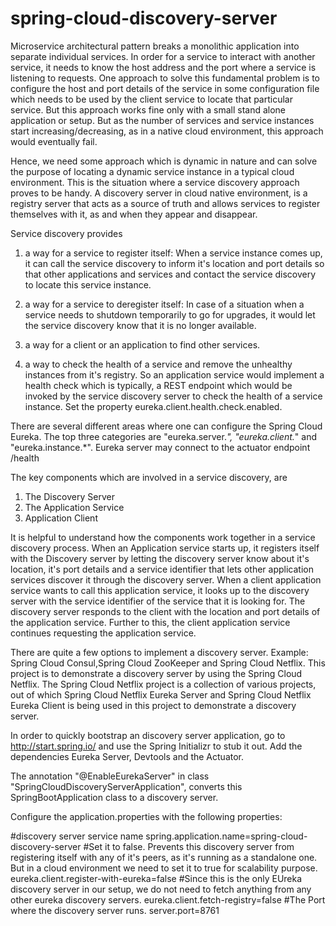 # spring-cloud-discovery-server

Microservice architectural pattern breaks a monolithic application into separate individual services. In order for a service to interact with another service, it needs to know the host address and the port where a service is listening to requests. One approach to solve this fundamental problem is to configure the host and port details of the service in some configuration file which needs to be used by the client service to locate that particular service. But this approach works fine only with a small stand alone application or setup. But as the number of services and service instances start increasing/decreasing, as in a native cloud environment, this approach would eventually fail.

Hence, we need some approach which is dynamic in nature and can solve the purpose of locating a dynamic service instance in a typical cloud environment. This is the situation where a service discovery approach proves to be handy. A discovery server in cloud native environment, is a registry server that acts as a source of truth and allows services to register themselves with it, as and when they appear and disappear.

Service discovery provides
1) a way for a service to register itself: 
When a service instance comes up, it can call the service discovery to inform it's location and port details so that other applications and services and contact the service discovery to locate this service instance.

2) a way for a service to deregister itself: In case of a situation when a service needs to shutdown temporarily to go for upgrades, it would let the service discovery know that it is no longer available.

3) a way for a client or an application to find other services.
  
4) a way to check the health of a service and remove the unhealthy instances from it's registry. So an application service would implement a health check which is typically, a REST endpoint which would be invoked by the service discovery server to check the health of a service instance. Set the property eureka.client.health.check.enabled.

There are several different areas where one can configure the Spring Cloud Eureka. The top three categories are "eureka.server.*", "eureka.client.*" and "eureka.instance.*". Eureka server may connect to the actuator endpoint /health
 

The key components which are involved in a service discovery, are
1) The Discovery Server
2) The Application Service
3) Application Client

It is helpful to understand how the components work together in a service discovery process. When an Application service starts up, it registers itself with the Discovery server by letting the discovery server know about it's location, it's port details and a service identifier that lets other application services  discover it through the discovery server. When a client application service wants to call this application service, it looks up to the discovery server with the service identifier of the service that it is looking for. The discovery server responds to the client with the location and port details of the application service. Further to this, the client application service continues requesting the application service.
 
There are quite a few options to implement a discovery server. Example: Spring Cloud Consul,Spring Cloud ZooKeeper and Spring Cloud Netflix. 
This project  is to demonstrate a discovery server by using the Spring Cloud Netflix. The Spring Cloud Netflix project is a collection of various projects, out of which Spring Cloud Netflix Eureka Server and Spring Cloud Netflix Eureka Client is being used in this project to demonstrate a discovery server. 

In order to quickly bootstrap an discovery server application, go to http://start.spring.io/ and use the Spring Initializr to stub it out.
Add the dependencies Eureka Server, Devtools and the Actuator.
 
The annotation "@EnableEurekaServer" in class "SpringCloudDiscoveryServerApplication", converts this SpringBootApplication
class to a discovery server. 

Configure the application.properties with the following properties:

#discovery server service name
spring.application.name=spring-cloud-discovery-server
#Set it to false. Prevents this discovery server from registering itself with any of it's peers, as it's running as a standalone one. But in a cloud environment we need to set it to true for scalability purpose.
eureka.client.register-with-eureka=false
#Since this is the only EUreka discovery server in our setup, we do not need to fetch anything from any other eureka discovery servers.
eureka.client.fetch-registry=false
#The Port where the discovery server runs.
server.port=8761